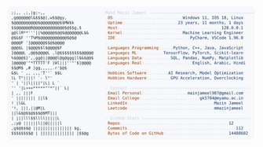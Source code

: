 <picture>
  <source srcset="https://raw.githubusercontent.com/mmazinjameel/mmazinjameel/main/dark_mode.svg?v=1759745521" media="(prefers-color-scheme: dark)">
  <img src="https://raw.githubusercontent.com/mmazinjameel/mmazinjameel/main/light_mode.svg?v=1759745521">
</picture>
